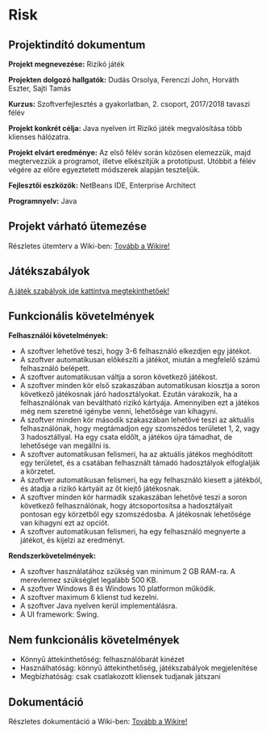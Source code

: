 # Risk
## Projektindító dokumentum
**Projekt megnevezése:** Rizikó játék

**Projekten dolgozó hallgatók:** Dudás Orsolya, Ferenczi John, Horváth Eszter, Sajti Tamás

**Kurzus:** Szoftverfejlesztés a gyakorlatban, 2. csoport, 2017/2018 tavaszi félév

**Projekt konkrét célja:** Java nyelven írt Rizikó játék megvalósítása több klienses hálózatra.

**Projekt elvárt eredménye:** Az első félév során közösen elemezzük, majd megtervezzük a programot, illetve elkészítjük a prototípust. Utóbbit a félév végére az előre egyeztetett módszerek alapján teszteljük.

**Fejlesztői eszközök:** NetBeans IDE, Enterprise Architect

**Programnyelv:** Java

## Projekt várható ütemezése
Részletes ütemterv a Wiki-ben:
[Tovább a Wikire!](https://github.com/HunJohnny1989/Risk/wiki)

## Játékszabályok
[A játék szabályok ide kattintva megtekinthetőek!](https://github.com/HunJohnny1989/Risk/blob/master/jatekszabalyok.pdf)

## Funkcionális követelmények

**Felhasználói követelmények:** 
- A szoftver lehetővé teszi, hogy 3-6 felhasználó elkezdjen egy játékot.
- A szoftver automatikusan előkészíti a játékot, miután a megfelelő számú felhasználó belépett.
- A szoftver automatikusan váltja a soron következő játékost.
- A szoftver minden kör első szakaszában automatikusan kiosztja a soron következő játékosnak járó hadosztályokat. Ezután várakozik, ha a felhasználónak van beváltható rizikó kártyája. Amennyiben ezt a játékos még nem szeretné igénybe venni, lehetősége van kihagyni.
- A szoftver minden kör második szakaszában lehetővé teszi az aktuális felhasználónak, hogy megtámadjon egy szomszédos területet 1, 2, vagy 3 hadosztállyal. Ha egy csata eldőlt, a játékos újra támadhat, de lehetősége van megállni is. 
- A szoftver automatikusan felismeri, ha az aktuális játékos meghódított egy területet, és a csatában felhasznált támadó hadosztályok elfoglalják a körzetet.
- A szoftver automatikusan felismeri, ha egy felhasználó kiesett a játékból, és átadja a rizikó kártyáit az őt kiejtő játékosnak.
- A szoftver minden kör harmadik szakaszában lehetővé teszi a soron következő felhasználónak, hogy átcsoportosítsa a hadosztályait pontosan egy körzetből egy szomszédosba. A játékosnak lehetősége van kihagyni ezt az opciót.
- A szoftver automatikusan felismeri, ha egy felhasználó megnyerte a játékot, és kijelzi az eredményt.

**Rendszerkövetelmények:**
- A szoftver használatához szükség van minimum 2 GB RAM-ra. A merevlemez szükséglet legalább 500 KB.
- A szoftver Windows 8 és Windows 10 platformon működik.
- A szoftver maximum 6 klienst tud kezelni.
- A szoftver Java nyelven kerül implementálásra.
- A UI framework: Swing.

## Nem funkcionális követelmények

- Könnyű áttekinthetőség: felhasználóbarát kinézet
- Használhatóság: könnyű áttekinthetőség, játékszabályok megjelenítése
- Megbízhatóság: csak csatlakozott kliensek tudjanak játszani

## Dokumentáció
Részletes dokumentáció a Wiki-ben:
[Tovább a Wikire!](https://github.com/HunJohnny1989/Risk/wiki)
